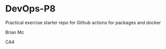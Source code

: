 # DevOps-P8
Practical exercise starter repo for Github actions for packages and docker

Brian Mc


CA4
